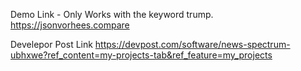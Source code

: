 Demo Link - Only Works with the keyword trump.
https://jsonvorhees.compare

Develepor Post Link
https://devpost.com/software/news-spectrum-ubhxwe?ref_content=my-projects-tab&ref_feature=my_projects

